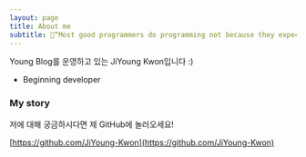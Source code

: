 ```yaml
---
layout: page
title: About me
subtitle: 🐥“Most good programmers do programming not because they expect to get paid or get adulation by the public, but because it is fun to program.”
---
```


Young Blog를 운영하고 있는 JiYoung Kwon입니다 :)

- Beginning developer

### My story

저에 대해 궁금하시다면 제 GitHub에 놀러오세요!

[https://github.com/JiYoung-Kwon](https://github.com/JiYoung-Kwon)
